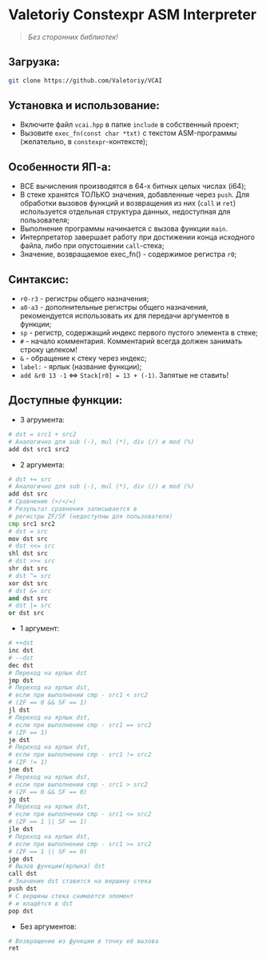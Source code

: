 # Valetoriy Constexpr ASM Interpreter
> _Без сторонних библиотек!_

## Загрузка:
```sh
git clone https://github.com/Valetoriy/VCAI
```

## Установка и использование:
* Включите файл `vcai.hpp` в папке `include` в собственный проект;
* Вызовите `exec_fn(const char *txt)` с текстом ASM-программы (желательно,
в `constexpr`-контексте);

## Особенности ЯП-а:
* ВСЕ вычисления производятся в 64-х битных целых числах (i64);
* В стеке хранятся ТОЛЬКО значения, добавленные через `push`.
Для обработки вызовов функций и возвращения из них (`call` и `ret`)
используется отдельная структура данных, недоступная для пользователя;
* Выполнение программы начинается с вызова функции `main`.
* Интерпретатор завершает работу при достижении конца исходного файла,
либо при опустошении `call`-стека;
* Значение, возвращаемое exec_fn() - содержимое регистра `r0`;

## Синтаксис:
* `r0-r3` - регистры общего назначения;
* `a0-a3` - дополнительные регистры общего назначения, рекомендуется
использовать их для передачи аргументов в функции;
* `sp` - регистр, содержащий индекс первого пустого элемента в стеке;
* `#` - начало комментария. Комментарий всегда должен занимать строку целеком!
* `&` - обращение к стеку через индекс;
* `label:` - ярлык (название функции);
* `add &r0 13 -1` <=> `Stack[r0] = 13 + (-1)`. Запятые не ставить!

## Доступные функции:
* 3 агрумента:
```python
# dst = src1 + src2
# Аналогично для sub (-), mul (*), div (/) и mod (%)
add dst src1 src2
```
* 2 аргумента:
```python
# dst += src
# Аналогично для sub (-), mul (*), div (/) и mod (%)
add dst src
# Сравнение (>/</=)
# Результат сравнения записывается в
# регистры ZF/SF (недоступны для пользователя)
cmp src1 src2
# dst = src
mov dst src
# dst <<= src
shl dst src
# dst >>= src
shr dst src
# dst ^= src
xor dst src
# dst &= src
and dst src
# dst |= src
or dst src
```
* 1 аргумент:
```python
# ++dst
inc dst
# --dst
dec dst
# Переход на ярлык dst
jmp dst
# Переход на ярлык dst,
# если при выполнении cmp - src1 < src2
# (ZF == 0 && SF == 1)
jl dst
# Переход на ярлык dst,
# если при выполнении cmp - src1 == src2
# (ZF == 1)
je dst
# Переход на ярлык dst,
# если при выполнении cmp - src1 != src2
# (ZF != 1)
jne dst
# Переход на ярлык dst,
# если при выполнении cmp - src1 > src2
# (ZF == 0 && SF == 0)
jg dst
# Переход на ярлык dst,
# если при выполнении cmp - src1 <= src2
# (ZF == 1 || SF == 1)
jle dst
# Переход на ярлык dst,
# если при выполнении cmp - src1 >= src2
# (ZF == 1 || SF == 0)
jge dst
# Вызов функции(ярлыка) dst
call dst
# Значение dst ставится на вершину стека
push dst
# С вершины стека снимается элемент
# и кладётся в dst
pop dst
```
* Без аргументов:
```python
# Возвращение из функции в точку её вызова
ret
```
